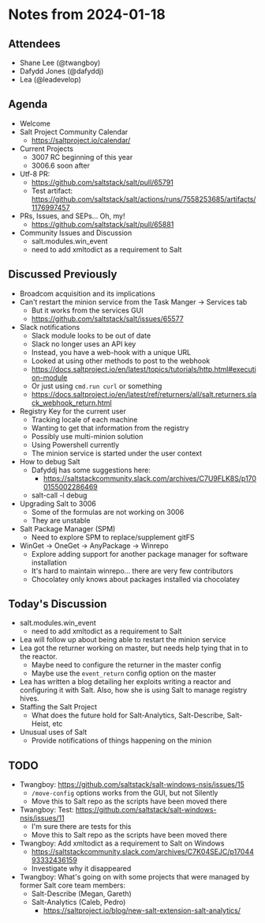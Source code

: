 # Notes from 2024-01-18

## Attendees
- Shane Lee (@twangboy)
- Dafydd Jones (@dafyddj)
- Lea (@leadevelop)

## Agenda
- Welcome
- Salt Project Community Calendar
  - https://saltproject.io/calendar/
- Current Projects
  - 3007 RC beginning of this year
  - 3006.6 soon after
- Utf-8 PR:
  - https://github.com/saltstack/salt/pull/65791
  - Test artifact: https://github.com/saltstack/salt/actions/runs/7558253685/artifacts/1176997457
- PRs, Issues, and SEPs... Oh, my!
  - https://github.com/saltstack/salt/pull/65881
- Community Issues and Discussion
  - salt.modules.win_event
  - need to add xmltodict as a requirement to Salt

## Discussed Previously
- Broadcom acquisition and its implications
- Can't restart the minion service from the Task Manger -> Services tab
  - But it works from the services GUI
  - https://github.com/saltstack/salt/issues/65577
- Slack notifications
  - Slack module looks to be out of date
  - Slack no longer uses an API key
  - Instead, you have a web-hook with a unique URL
  - Looked at using other methods to post to the webhook
  - https://docs.saltproject.io/en/latest/topics/tutorials/http.html#execution-module
  - Or just using `cmd.run curl` or something
  - https://docs.saltproject.io/en/latest/ref/returners/all/salt.returners.slack_webhook_return.html
- Registry Key for the current user
  - Tracking locale of each machine
  - Wanting to get that information from the registry
  - Possibly use multi-minion solution
  - Using Powershell currently
  - The minion service is started under the user context
- How to debug Salt
  - Dafyddj has some suggestions here:
    - https://saltstackcommunity.slack.com/archives/C7U9FLK8S/p1700155002286469
  - salt-call -l debug
- Upgrading Salt to 3006
  - Some of the formulas are not working on 3006
  - They are unstable
- Salt Package Manager (SPM)
  - Need to explore SPM to replace/supplement gitFS
- WinGet -> OneGet -> AnyPackage -> Winrepo
  - Explore adding support for another package manager for software installation
  - It's hard to maintain winrepo... there are very few contributors
  - Chocolatey only knows about packages installed via chocolatey

## Today's Discussion
- salt.modules.win_event
  - need to add xmltodict as a requirement to Salt
- Lea will follow up about being able to restart the minion service
- Lea got the returner working on master, but needs help tying that in to the
  reactor.
  - Maybe need to configure the returner in the master config
  - Maybe use the `event_return` config option on the master
- Lea has written a blog detailing her exploits writing a reactor and
  configuring it with Salt. Also, how she is using Salt to manage registry
  hives.
- Staffing the Salt Project
  - What does the future hold for Salt-Analytics, Salt-Describe, Salt-Heist, etc
- Unusual uses of Salt
  - Provide notifications of things happening on the minion

## TODO
- Twangboy: https://github.com/saltstack/salt-windows-nsis/issues/15
  - `/move-config` options works from the GUI, but not Silently
  - Move this to Salt repo as the scripts have been moved there
- Twangboy: Test: https://github.com/saltstack/salt-windows-nsis/issues/11
  - I'm sure there are tests for this
  - Move this to Salt repo as the scripts have been moved there
- Twangboy: Add xmltodict as a requirement to Salt on Windows
  - https://saltstackcommunity.slack.com/archives/C7K04SEJC/p1704493332436159
  - Investigate why it disappeared
- Twangboy: What's going on with some projects that were managed by former Salt
  core team members:
  - Salt-Describe (Megan, Gareth)
  - Salt-Analytics (Caleb, Pedro)
    - https://saltproject.io/blog/new-salt-extension-salt-analytics/
